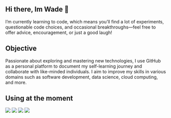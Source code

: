 ## Hi there, Im Wade 👋

I’m currently learning to code, which means you’ll find a lot of experiments, questionable code choices, and occasional breakthroughs—feel free to offer advice, encouragement, or just a good laugh!

## Objective

Passionate about exploring and mastering new technologies, I use GitHub as a personal platform to document my self-learning journey and collaborate with like-minded individuals. I aim to improve my skills in various domains such as software development, data science, cloud computing, and more.

## Using at the moment 

<div>
<image src= "https://www.pngwing.com/en/search?q=javascript+Logo](https://img.shields.io/badge/logo-javascript-blue?logo=javascript)" />
<image src= "https://pluspng.com/python-logo-png-10014.html" />
<image src= "https://www.stickpng.com/img/icons-logos-emojis/tech-companies/vue-js-logo" />
<image src= "https://pngimg.com/download/60304" />
</div>
